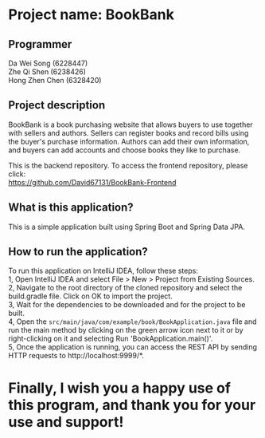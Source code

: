 # Project name: BookBank

## Programmer
Da Wei Song (6228447)  
Zhe Qi Shen (6238426)  
Hong Zhen Chen (6328420)  

## Project description
BookBank is a book purchasing website that allows buyers to use together with sellers and authors. Sellers can register books and record bills using the buyer's purchase information. Authors can add their own information, and buyers can add accounts and choose books they like to purchase.

This is the backend repository. To access the frontend repository, please click:  
https://github.com/David67131/BookBank-Frontend
  
## What is this application?
This is a simple application built using Spring Boot and Spring Data JPA.  

## How to run the application?
To run this application on IntelliJ IDEA, follow these steps:  
1, Open IntelliJ IDEA and select File > New > Project from Existing Sources.  
2, Navigate to the root directory of the cloned repository and select the build.gradle file. Click on OK to import the project.  
3, Wait for the dependencies to be downloaded and for the project to be built.  
4, Open the `src/main/java/com/example/book/BookApplication.java` file and run the main method by clicking on the green arrow icon next to it or by right-clicking on it and selecting Run 'BookApplication.main()'.  
5, Once the application is running, you can access the REST API by sending HTTP requests to http://localhost:9999/*.  

# Finally, I wish you a happy use of this program, and thank you for your use and support!
